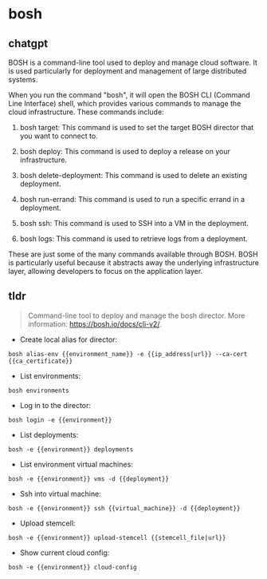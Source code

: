 # bosh 
## chatgpt 
BOSH is a command-line tool used to deploy and manage cloud software. It is used particularly for deployment and management of large distributed systems.

When you run the command "bosh", it will open the BOSH CLI (Command Line Interface) shell, which provides various commands to manage the cloud infrastructure. These commands include:

1. bosh target: This command is used to set the target BOSH director that you want to connect to.

2. bosh deploy: This command is used to deploy a release on your infrastructure.

3. bosh delete-deployment: This command is used to delete an existing deployment.

4. bosh run-errand: This command is used to run a specific errand in a deployment.

5. bosh ssh: This command is used to SSH into a VM in the deployment.

6. bosh logs: This command is used to retrieve logs from a deployment.

These are just some of the many commands available through BOSH. BOSH is particularly useful because it abstracts away the underlying infrastructure layer, allowing developers to focus on the application layer. 

## tldr 
 
> Command-line tool to deploy and manage the bosh director.
> More information: <https://bosh.io/docs/cli-v2/>.

- Create local alias for director:

`bosh alias-env {{environment_name}} -e {{ip_address|url}} --ca-cert {{ca_certificate}}`

- List environments:

`bosh environments`

- Log in to the director:

`bosh login -e {{environment}} `

- List deployments:

`bosh -e {{environment}} deployments`

- List environment virtual machines:

`bosh -e {{environment}} vms -d {{deployment}}`

- Ssh into virtual machine:

`bosh -e {{environment}} ssh {{virtual_machine}} -d {{deployment}}`

- Upload stemcell:

`bosh -e {{environment}} upload-stemcell {{stemcell_file|url}}`

- Show current cloud config:

`bosh -e {{environment}} cloud-config`
